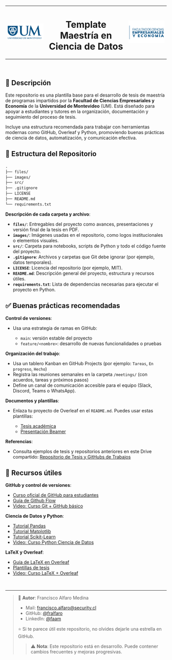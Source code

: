 <table width="100%">
  <tr>
    <td align="left" width="25%">
      <img src="./images/um.png" alt="UM" width="150">
    </td>
    <td align="center" width="50%">
      <h1>Template Maestría en Ciencia de Datos
</h1>
    </td>
    <td align="right" width="25%">
      <img src="./images/facultad.png" alt="Facultad" width="150">
    </td>
  </tr>
</table>

</br>




## 📄 Descripción

Este repositorio es una plantilla base para el desarrollo de tesis de maestría de programas impartidos por la **Facultad de Ciencias Empresariales y Economía** de la **Universidad de Montevideo** (UM). Está diseñado para apoyar a estudiantes y tutores en la organización, documentación y seguimiento del proceso de tesis.

Incluye una estructura recomendada para trabajar con herramientas modernas como GitHub, Overleaf y Python, promoviendo buenas prácticas de ciencia de datos, automatización, y comunicación efectiva.





## 📁 Estructura del Repositorio

```txt
.
├── files/
├── images/
├── src/
├── .gitignore
├── LICENSE
├── README.md
└── requirements.txt
```

**Descripción de cada carpeta y archivo**:

* **`files/`**: Entregables del proyecto como avances, presentaciones y versión final de la tesis en PDF.
* **`images/`**: Imágenes usadas en el repositorio, como logos institucionales o elementos visuales.
* **`src/`**: Carpeta para notebooks, scripts de Python y todo el código fuente del proyecto.
* **`.gitignore`**: Archivos y carpetas que Git debe ignorar (por ejemplo, datos temporales).
* **`LICENSE`**: Licencia del repositorio (por ejemplo, MIT).
* **`README.md`**: Descripción general del proyecto, estructura y recursos útiles.
* **`requirements.txt`**: Lista de dependencias necesarias para ejecutar el proyecto en Python.




## ✅ Buenas prácticas recomendadas

**Control de versiones**:

* Usa una estrategia de ramas en GitHub:

  * `main`: versión estable del proyecto
  * `feature/<nombre>`: desarrollo de nuevas funcionalidades o pruebas

**Organización del trabajo**:

* Usa un tablero Kanban en GitHub Projects (por ejemplo: `Tareas`, `En progreso`, `Hecho`)
* Registra las reuniones semanales en la carpeta `/meetings/` (con acuerdos, tareas y próximos pasos)
* Define un canal de comunicación accesible para el equipo (Slack, Discord, Teams o WhatsApp).

**Documentos y plantillas**:

* Enlaza tu proyecto de Overleaf en el `README.md`. Puedes usar estas plantillas:

  * [Tesis académica](https://www.overleaf.com/read/zzgvpnppnxhr#6b559e)
  * [Presentación Beamer](https://es.overleaf.com/read/qtmhmtjmkynw#4cbb93)

**Referencias**:

* Consulta ejemplos de tesis y repositorios anteriores en este Drive compartido:
  [Repositorio de Tesis y GitHubs de Trabajos](https://drive.google.com/drive/folders/1D4il1fMGqllWhCA9chJYCt25BLfoMgdA?usp=sharing)



## 🔗 Recursos útiles

**GitHub y control de versiones**:

* [Curso oficial de GitHub para estudiantes](https://skills.github.com/)
* [Guía de Github Flow](https://docs.github.com/es/get-started/using-github/github-flow)
* [Video: Curso Git + GitHub básico ](https://www.youtube.com/watch?v=3GymExBkKjE)

**Ciencia de Datos y Python**:

* [Tutorial Pandas](https://pandas.pydata.org/docs/getting_started/index.html)
* [Tutorial Matplotlib](https://matplotlib.org/stable/tutorials/introductory/pyplot.html)
* [Tutorial Scikit-Learn](https://scikit-learn.org/stable/getting_started.html)
* [Video: Curso Python Ciencia de Datos](https://www.youtube.com/watch?v=Axx9cQ4vtNw)

**LaTeX y Overleaf**:

* [Guía de LaTeX en Overleaf](https://www.overleaf.com/learn/latex/Learn_LaTeX_in_30_minutes)
* [Plantillas de tesis](https://www.overleaf.com/gallery/tagged/thesis)
* [Video: Curso LaTeX + Overleaf](https://www.youtube.com/watch?v=wGc125T8aIc) 
<br>

---


> 👤 **Autor**: Francisco Alfaro Medina
>
> * Mail: [francisco.alfaro@security.cl](mailto:francisco.alfaro@security.cl)
> * GitHub: [@fralfaro](https://github.com/fralfaro)
> * LinkedIn: [@faam](https://www.linkedin.com/in/faam/)
>
> ⭐ Si te parece útil este repositorio, no olvides dejarle una estrella en GitHub.
>
> >⚠️ **Nota**: Este repositorio está en desarrollo. Puede contener cambios frecuentes y mejoras progresivas.
